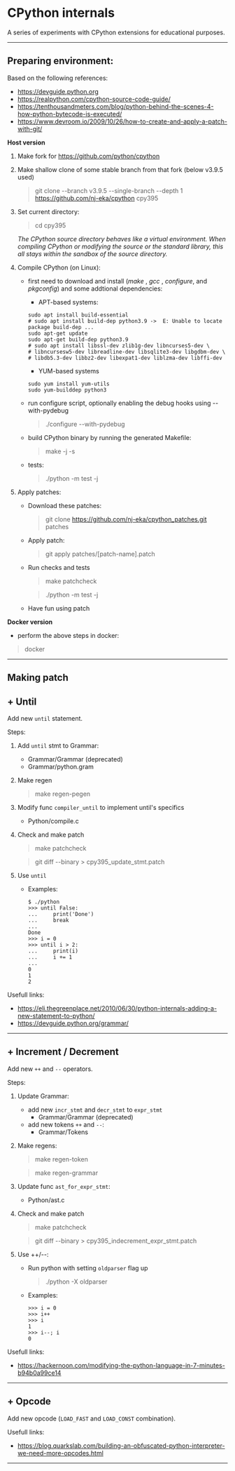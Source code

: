 # CPython internals
A series of experiments with CPython extensions for educational purposes.
___
## Preparing environment:
Based on the following references:
- https://devguide.python.org
- https://realpython.com/cpython-source-code-guide/
- https://tenthousandmeters.com/blog/python-behind-the-scenes-4-how-python-bytecode-is-executed/
- https://www.devroom.io/2009/10/26/how-to-create-and-apply-a-patch-with-git/

**Host version**

1. Make fork for https://github.com/python/cpython
2. Make shallow clone of some stable branch from that fork (below v3.9.5 used)
    > git clone --branch v3.9.5 --single-branch --depth 1 https://github.com/nj-eka/cpython cpy395 
3. Set current directory:
    > cd cpy395

    *The CPython source directory behaves like a virtual environment.
    When compiling CPython or modifying the source or the standard library, this all stays within the sandbox of the source directory.*

4. Compile CPython (on Linux):
    - first need to download and install (*make* , *gcc* , *configure*, and *pkgconfig*) and some addtional dependencies:
        - APT-based systems:
        ```
        sudo apt install build-essential
        # sudo apt install build-dep python3.9 ->  E: Unable to locate package build-dep ...
        sudo apt-get update
        sudo apt-get build-dep python3.9 
        # sudo apt install libssl-dev zlib1g-dev libncurses5-dev \
        # libncursesw5-dev libreadline-dev libsqlite3-dev libgdbm-dev \
        # libdb5.3-dev libbz2-dev libexpat1-dev liblzma-dev libffi-dev
        ```
        - YUM-based systems
        ```
        sudo yum install yum-utils
        sudo yum-builddep python3
        ```

    - run configure script, optionally enabling the debug hooks using --with-pydebug
        > ./configure --with-pydebug
    - build CPython binary by running the generated Makefile:
        > make -j -s
    - tests:
        > ./python -m test -j
5. Apply patches:
    - Download these patches:
        > git clone https://github.com/nj-eka/cpython_patches.git patches
    - Apply patch:
        > git apply patches/[patch-name].patch
    - Run checks and tests
        > make patchcheck

        > ./python -m test -j
    - Have fun using patch

**Docker version**
 - perform the above steps in docker:
 > docker
 
 ___
 ## Making patch
## + Until
Add new `until` statement.

Steps:
1) Add `until` stmt to Grammar:
    - Grammar/Grammar (deprecated)
    - Grammar/python.gram
2) Make regen
    > make regen-pegen
3) Modify func `compiler_until` to implement until's specifics
    - Python/compile.c
4) Check and make patch
    > make patchcheck
    
    > git diff --binary > cpy395_update_stmt.patch 
5) Use `until`
    - Examples:
        ```
        $ ./python
        >>> until False:
        ...     print('Done')
        ...     break
        ... 
        Done
        >>> i = 0
        >>> until i > 2:
        ...     print(i)
        ...     i += 1
        ... 
        0
        1
        2
        ```
Usefull links:
- https://eli.thegreenplace.net/2010/06/30/python-internals-adding-a-new-statement-to-python/
- https://devguide.python.org/grammar/
___

## + Increment / Decrement
Add new `++` and `--` operators.

Steps:
1) Update Grammar: 
    - add new `incr_stmt` and `decr_stmt` to `expr_stmt`
        - Grammar/Grammar (deprecated)
    - add new tokens `++` and `--`:
        - Grammar/Tokens
2) Make regens:
    > make regen-token

    > make regen-grammar
3) Update func `ast_for_expr_stmt`:
    - Python/ast.c
4) Check and make patch
    > make patchcheck
    
    > git diff --binary > cpy395_indecrement_expr_stmt.patch     
4) Use ++/--:
    - Run python with setting `oldparser` flag up
        > ./python -X oldparser
    - Examples:
        ```
        >>> i = 0
        >>> i++
        >>> i
        1
        >>> i--; i
        0
        ```


Usefull links:
- https://hackernoon.com/modifying-the-python-language-in-7-minutes-b94b0a99ce14
___
## + Opcode
Add new opcode (`LOAD_FAST` and `LOAD_CONST` combination).

Usefull links:
- https://blog.quarkslab.com/building-an-obfuscated-python-interpreter-we-need-more-opcodes.html
___

